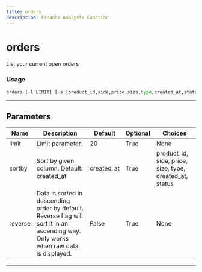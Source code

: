 ```yaml
---
title: orders
description: Finance Analysis Function
---
```


# orders

List your current open orders

### Usage

```python
orders [-l LIMIT] [-s {product_id,side,price,size,type,created_at,status}] [-r]
```

---

## Parameters

| Name | Description | Default | Optional | Choices |
| ---- | ----------- | ------- | -------- | ------- |
| limit | Limit parameter. | 20 | True | None |
| sortby | Sort by given column. Default: created_at | created_at | True | product_id, side, price, size, type, created_at, status |
| reverse | Data is sorted in descending order by default. Reverse flag will sort it in an ascending way. Only works when raw data is displayed. | False | True | None |

---
